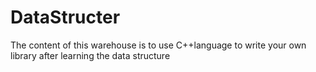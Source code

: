 # DataStructer
The content of this warehouse is to use C++language to write your own library after learning the data structure
